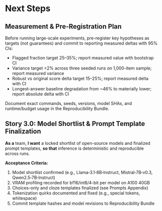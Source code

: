 # Next Steps

## Measurement & Pre-Registration Plan

Before running large-scale experiments, pre-register key hypotheses as targets (not guarantees) and commit to reporting measured deltas with 95% CIs:
- Flagged fraction target 25–35%; report measured value with bootstrap CI
- Variance target <2% across three seeded runs on 1,000-item sample; report measured variance
- Robust vs original score delta target 15–25%; report measured delta with CI
- Longest-answer baseline degradation from ~46% to materially lower; report absolute delta with CI

Document exact commands, seeds, versions, model SHAs, and runtime/budget usage in the Reproducibility Bundle.
## Story 3.0: Model Shortlist & Prompt Template Finalization

**As a** team,
**I want** a locked shortlist of open-source models and finalized prompt templates,
**so that** inference is deterministic and reproducible across runs.

**Acceptance Criteria:**
1. Model shortlist confirmed (e.g., Llama‑3.1‑8B‑Instruct, Mistral‑7B‑v0.3, Qwen2.5‑7B‑Instruct)
2. VRAM profiling recorded for bf16/int8/4-bit per model on A100 40GB
3. Choices-only and cloze templates finalized (see Prompts Appendix)
4. Tokenization quirks documented and fixed (e.g., special tokens, whitespace)
5. Commit template hashes and model revisions to Reproducibility Bundle
